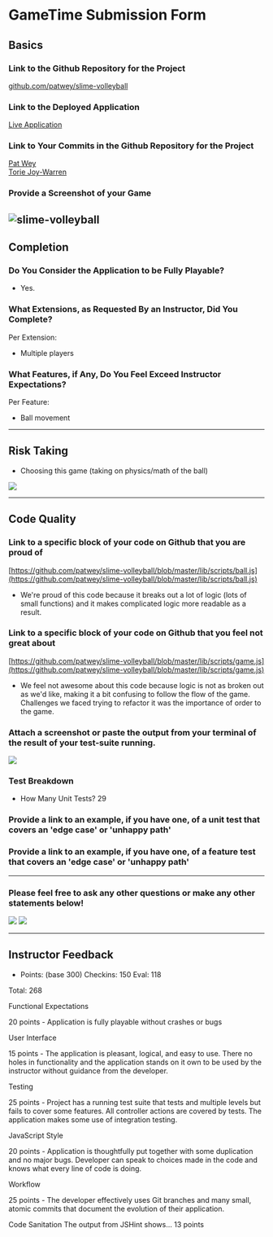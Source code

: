 # GameTime Submission Form

## Basics

### Link to the Github Repository for the Project
[github.com/patwey/slime-volleyball](https://github.com/patwey/slime-volleyball)

### Link to the Deployed Application
[Live Application](http://patwey.github.io/slime-volleyball/)

### Link to Your Commits in the Github Repository for the Project
[Pat Wey](https://github.com/patwey/slime-volleyball/commits?author=patwey)  
[Torie Joy-Warren](https://github.com/patwey/slime-volleyball/commits?author=toriejw)

### Provide a Screenshot of your Game
![slime-volleyball](http://g.recordit.co/lNaoN5RmN8.gif)
---

## Completion

### Do You Consider the Application to be Fully Playable?
 - Yes.

### What Extensions, as Requested By an Instructor, Did You Complete?
Per Extension:
- Multiple players

### What Features, if Any, Do You Feel Exceed Instructor Expectations?
Per Feature:
 - Ball movement

----

## Risk Taking
- Choosing this game (taking on physics/math of the ball)

![](https://media.giphy.com/media/2wbthiYb5k2ru/giphy.gif)

----

## Code Quality

### Link to a specific block of your code on Github that you are proud of
[https://github.com/patwey/slime-volleyball/blob/master/lib/scripts/ball.js](https://github.com/patwey/slime-volleyball/blob/master/lib/scripts/ball.js)
- We're proud of this code because it breaks out a lot of logic (lots of small functions) and it makes complicated logic more readable as a result.

### Link to a specific block of your code on Github that you feel not great about
[https://github.com/patwey/slime-volleyball/blob/master/lib/scripts/game.js](https://github.com/patwey/slime-volleyball/blob/master/lib/scripts/game.js)
- We feel not awesome about this code because logic is not as broken out as we'd like, making it a bit confusing to follow the flow of the game. Challenges we faced trying to refactor it was the importance of order to the game.

### Attach a screenshot or paste the output from your terminal of the result of your test-suite running.

![](/test-suite.png)

### Test Breakdown
- How Many Unit Tests? 29

### Provide a link to an example, if you have one, of a unit test that covers an 'edge case' or 'unhappy path'

### Provide a link to an example, if you have one, of a feature test that covers an 'edge case' or 'unhappy path'

-----

### Please feel free to ask any other questions or make any other statements below!

![](http://www.russianmachineneverbreaks.com/wp-content/uploads/2010/10/patrick-wey.jpg)
![](https://c2.staticflickr.com/6/5065/5580310553_57ce046356_z.jpg)

-----

## Instructor Feedback

- Points: (base 300)
Checkins: 150
Eval: 118

Total: 268

Functional Expectations

20 points - Application is fully playable without crashes or bugs

User Interface

15 points - The application is pleasant, logical, and easy to use. There no holes in functionality and the application stands on it own to be used by the instructor without guidance from the developer.

Testing

25 points - Project has a running test suite that tests and multiple levels but fails to cover some features. All controller actions are covered by tests. The application makes some use of integration testing.

JavaScript Style

20 points - Application is thoughtfully put together with some duplication and no major bugs. Developer can speak to choices made in the code and knows what every line of code is doing.

Workflow

25 points - The developer effectively uses Git branches and many small, atomic commits that document the evolution of their application.

Code Sanitation
The output from JSHint shows…
13 points
